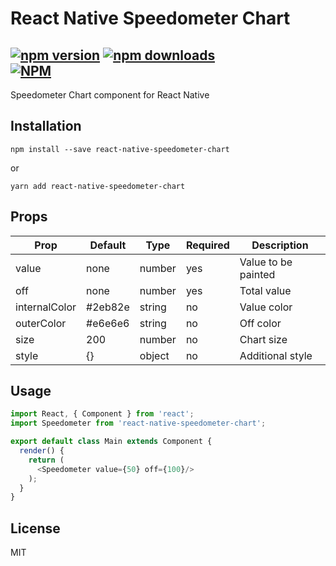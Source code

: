 # React Native Speedometer Chart
[![npm version](https://badge.fury.io/js/react-native-speedometer-chart.svg)](https://badge.fury.io/js/react-native-speedometer-chart) [![npm downloads](https://img.shields.io/npm/dt/react-native-speedometer-chart.svg)](https://npm-stat.com/charts.html?package=react-native-speedometer-chart)  
[![NPM](https://nodei.co/npm/react-native-speedometer-chart.png?downloads=true)](https://nodei.co/npm/react-native-speedometer-chart/)
---
Speedometer Chart component for React Native

## Installation

```console
npm install --save react-native-speedometer-chart
```
or
```console
yarn add react-native-speedometer-chart
```

## Props
| Prop | Default | Type | Required | Description |
| --- | --- | --- | --- | --- |
| value | none | number | yes | Value to be painted |
| off | none | number | yes | Total value |
| internalColor | #2eb82e | string | no | Value color |
| outerColor | #e6e6e6 | string | no | Off color |
| size |  200 | number | no | Chart size |
| style | {} | object | no | Additional style |

## Usage

```javascript
import React, { Component } from 'react';
import Speedometer from 'react-native-speedometer-chart';

export default class Main extends Component {
  render() {
    return (
      <Speedometer value={50} off={100}/>
    );
  }
}
```

## License
MIT
